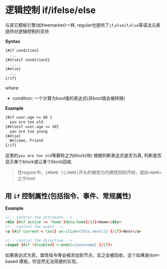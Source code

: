# 逻辑控制 if/ifelse/else

与其它模板引擎(如freemarker)一样, regular也提供了`if`,`elseif`,`else`等语法元素提供对逻辑控制的支持

__Syntax__


```xml
{#if condition}
  ...
{#elseif condition2}
  ...
{#else}
  ...
{/if}
```

where:
- condition: 一个计算为bool值的表达式(非bool值会被转换)


__Example__


```mustache
{#if user.age >= 80 }
  you are too old 
{#elseif user.age <= 10}
  you are too young
{#else}
  Welcome, Friend
{/if}
```

这里的`you are too old`等都称之为block(块) 根据判断表达式是否为真, 判断是否显示某个block或让某个block回收. 


> 在regular中，`{#NAME }{/NAME}`开头的被视为内建规则的开始，就如`<NAME>`之于html


## 用 `if` 控制属性(包括指令、事件、常规属性)

__Example__

```html
<!-- control the attribute -->
<div {#if active == 'home'}data-home{/if}>Home</div>
<!-- control the event -->
<a {#if current < last} on-click={this.next()} {/if}>Next</a>

<!-- control the directive -->
<input {#if !disabled} r-model={username} {/if}>
```

如果表达式为真，属性指令等会被添加到节点，反之会被回收，这个如果是dom-based 模板，你显然无法简便的实现。






